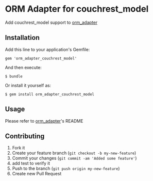 # ORM Adapter for couchrest_model

Add couchrest_model support to [orm_adapter](https://github.com/ianwhite/orm_adapter)

## Installation

Add this line to your application's Gemfile:

    gem 'orm_adapter_couchrest_model'

And then execute:

    $ bundle

Or install it yourself as:

    $ gem install orm_adapter_couchrest_model

## Usage

Please refer to [orm_adapter](https://github.com/ianwhite/orm_adapter)'s README

## Contributing

1. Fork it
2. Create your feature branch (`git checkout -b my-new-feature`)
3. Commit your changes (`git commit -am 'Added some feature'`)
4. add test to verify it
5. Push to the branch (`git push origin my-new-feature`)
6. Create new Pull Request
